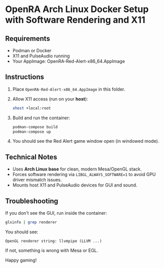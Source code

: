 # OpenRA Arch Linux Docker Setup with Software Rendering and X11

## Requirements
- Podman or Docker
- X11 and PulseAudio running
- Your AppImage: OpenRA-Red-Alert-x86_64.AppImage

## Instructions

1. Place `OpenRA-Red-Alert-x86_64.AppImage` in this folder.

2. Allow X11 access (run on your **host**):
   ```bash
   xhost +local:root
   ```

3. Build and run the container:
   ```bash
   podman-compose build
   podman-compose up
   ```

4. You should see the Red Alert game window open (in windowed mode).

## Technical Notes

- Uses **Arch Linux base** for clean, modern Mesa/OpenGL stack.
- Forces software rendering via `LIBGL_ALWAYS_SOFTWARE=1` to avoid GPU driver mismatch issues.
- Mounts host X11 and PulseAudio devices for GUI and sound.

## Troubleshooting

If you don't see the GUI, run inside the container:
```bash
glxinfo | grep renderer
```

You should see:
```
OpenGL renderer string: llvmpipe (LLVM ...)
```

If not, something is wrong with Mesa or EGL.

Happy gaming!
